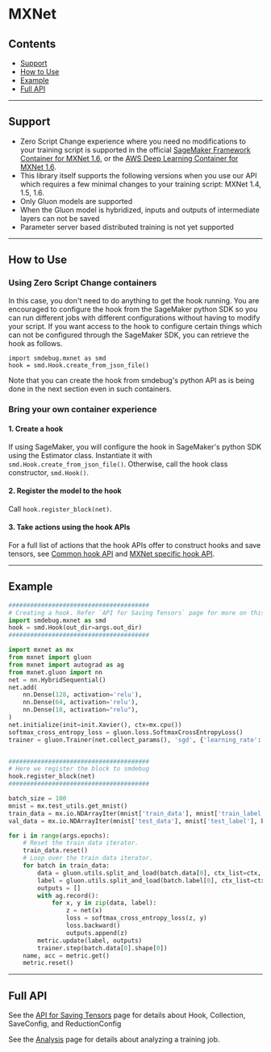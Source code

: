 # MXNet

## Contents
- [Support](#support)
- [How to Use](#how-to-use)
- [Example](#example)
- [Full API](#full-api)

---

## Support

- Zero Script Change experience where you need no modifications to your training script is supported in the official [SageMaker Framework Container for MXNet 1.6](https://docs.aws.amazon.com/sagemaker/latest/dg/pre-built-containers-frameworks-deep-learning.html), or the [AWS Deep Learning Container for MXNet 1.6](https://aws.amazon.com/machine-learning/containers/).
- This library itself supports the following versions when you use our API which requires a few minimal changes to your training script: MXNet 1.4, 1.5, 1.6.
- Only Gluon models are supported
- When the Gluon model is hybridized, inputs and outputs of intermediate layers can not be saved
- Parameter server based distributed training is not yet supported

---

## How to Use
### Using Zero Script Change containers
In this case, you don't need to do anything to get the hook running. You are encouraged to configure the hook from the SageMaker python SDK so you can run different jobs with different configurations without having to modify your script. If you want access to the hook to configure certain things which can not be configured through the SageMaker SDK, you can retrieve the hook as follows.
```
import smdebug.mxnet as smd
hook = smd.Hook.create_from_json_file()
```
Note that you can create the hook from smdebug's python API as is being done in the next section even in such containers.

### Bring your own container experience
#### 1. Create a hook
If using SageMaker, you will configure the hook in SageMaker's python SDK using the Estimator class. Instantiate it with
`smd.Hook.create_from_json_file()`. Otherwise, call the hook class constructor, `smd.Hook()`.

#### 2. Register the model to the hook
Call `hook.register_block(net)`.

#### 3. Take actions using the hook APIs

For a full list of actions that the hook APIs offer to construct hooks and save tensors, see [Common hook API](https://github.com/awslabs/sagemaker-debugger/blob/master/docs/api.md#common-hook-api) and [MXNet specific hook API](https://github.com/awslabs/sagemaker-debugger/blob/master/docs/api.md#mxnet-specific-hook-api).

---

## Example
```python
#######################################
# Creating a hook. Refer `API for Saving Tensors` page for more on this
import smdebug.mxnet as smd
hook = smd.Hook(out_dir=args.out_dir)
#######################################

import mxnet as mx
from mxnet import gluon
from mxnet import autograd as ag
from mxnet.gluon import nn
net = nn.HybridSequential()
net.add(
    nn.Dense(128, activation='relu'),
    nn.Dense(64, activation='relu'),
    nn.Dense(10, activation="relu"),
)
net.initialize(init=init.Xavier(), ctx=mx.cpu())
softmax_cross_entropy_loss = gluon.loss.SoftmaxCrossEntropyLoss()
trainer = gluon.Trainer(net.collect_params(), 'sgd', {'learning_rate': args.lr})


#######################################
# Here we register the block to smdebug
hook.register_block(net)
#######################################

batch_size = 100
mnist = mx.test_utils.get_mnist()
train_data = mx.io.NDArrayIter(mnist['train_data'], mnist['train_label'], batch_size, shuffle=True)
val_data = mx.io.NDArrayIter(mnist['test_data'], mnist['test_label'], batch_size)

for i in range(args.epochs):
    # Reset the train data iterator.
    train_data.reset()
    # Loop over the train data iterator.
    for batch in train_data:
        data = gluon.utils.split_and_load(batch.data[0], ctx_list=ctx, batch_axis=0)
        label = gluon.utils.split_and_load(batch.label[0], ctx_list=ctx, batch_axis=0)
        outputs = []
        with ag.record():
            for x, y in zip(data, label):
                z = net(x)
                loss = softmax_cross_entropy_loss(z, y)
                loss.backward()
                outputs.append(z)
        metric.update(label, outputs)
        trainer.step(batch.data[0].shape[0])
    name, acc = metric.get()
    metric.reset()
```

---

## Full API
See the [API for Saving Tensors](api.md) page for details about Hook, Collection, SaveConfig, and ReductionConfig

See the [Analysis](analysis) page for details about analyzing a training job.
